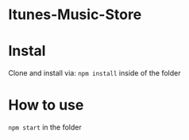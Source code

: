 # Itunes-Music-Store

# Instal

Clone and install via: ``` npm install ``` inside of the folder

# How to use 

```npm start``` in the folder